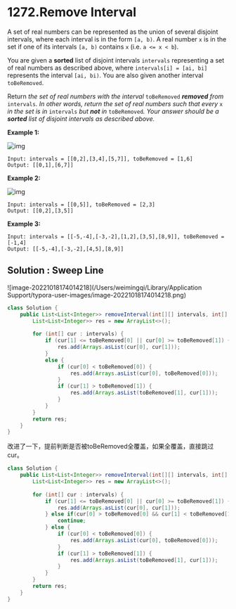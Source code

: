 # 1272.Remove Interval

A set of real numbers can be represented as the union of several disjoint intervals, where each interval is in the form `[a, b)`. A real number `x` is in the set if one of its intervals `[a, b)` contains `x` (i.e. `a <= x < b`).

You are given a **sorted** list of disjoint intervals `intervals` representing a set of real numbers as described above, where `intervals[i] = [ai, bi]` represents the interval `[ai, bi)`. You are also given another interval `toBeRemoved`.

Return *the set of real numbers with the interval* `toBeRemoved` ***removed** from* `intervals`*. In other words, return the set of real numbers such that every* `x` *in the set is in* `intervals` *but **not** in* `toBeRemoved`*. Your answer should be a **sorted** list of disjoint intervals as described above.*

 

**Example 1:**

![img](https://assets.leetcode.com/uploads/2020/12/24/removeintervalex1.png)

```
Input: intervals = [[0,2],[3,4],[5,7]], toBeRemoved = [1,6]
Output: [[0,1],[6,7]]
```

**Example 2:**

![img](https://assets.leetcode.com/uploads/2020/12/24/removeintervalex2.png)

```
Input: intervals = [[0,5]], toBeRemoved = [2,3]
Output: [[0,2],[3,5]]
```

**Example 3:**

```
Input: intervals = [[-5,-4],[-3,-2],[1,2],[3,5],[8,9]], toBeRemoved = [-1,4]
Output: [[-5,-4],[-3,-2],[4,5],[8,9]]
```





## Solution : Sweep Line

![image-20221018174014218](/Users/weimingqi/Library/Application Support/typora-user-images/image-20221018174014218.png)

```java
class Solution {
    public List<List<Integer>> removeInterval(int[][] intervals, int[] toBeRemoved) {
        List<List<Integer>> res = new ArrayList<>();
        
        for (int[] cur : intervals) {
            if (cur[1] <= toBeRemoved[0] || cur[0] >= toBeRemoved[1]) {
                res.add(Arrays.asList(cur[0], cur[1]));
            } 
            else {
                if (cur[0] < toBeRemoved[0]) {
                    res.add(Arrays.asList(cur[0], toBeRemoved[0]));
                } 
                if (cur[1] > toBeRemoved[1]) {
                    res.add(Arrays.asList(toBeRemoved[1], cur[1]));
                }
            }
        }
        return res;
    }
}
```

改进了一下，提前判断是否被toBeRemoved全覆盖，如果全覆盖，直接跳过cur。

```java
class Solution {
    public List<List<Integer>> removeInterval(int[][] intervals, int[] toBeRemoved) {
        List<List<Integer>> res = new ArrayList<>();
        
        for (int[] cur : intervals) {
            if (cur[1] <= toBeRemoved[0] || cur[0] >= toBeRemoved[1]) {
                res.add(Arrays.asList(cur[0], cur[1]));
            } else if(cur[0] > toBeRemoved[0] && cur[1] < toBeRemoved[1]) {
                continue;
            } else {
                if (cur[0] < toBeRemoved[0]) {
                    res.add(Arrays.asList(cur[0], toBeRemoved[0]));
                } 
                if (cur[1] > toBeRemoved[1]) {
                    res.add(Arrays.asList(toBeRemoved[1], cur[1]));
                }
            }
        }
        return res;
    }
}
```

